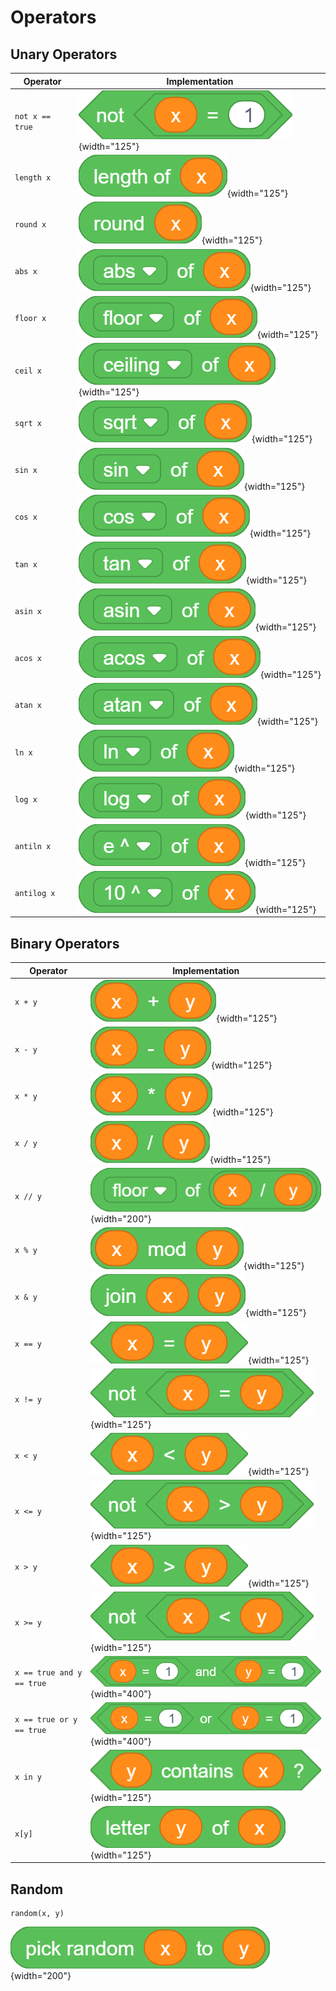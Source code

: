 # Operators

## Unary Operators

| Operator | Implementation |
|----------|----------------|
| `not x == true` | ![](../assets/not.png){width="125"} |
| `length x` | ![](../assets/length.png){width="125"} |
| `round x` | ![](../assets/round.png){width="125"} |
| `abs x` | ![](../assets/abs.png){width="125"} |
| `floor x` | ![](../assets/floor.png){width="125"} |
| `ceil x` | ![](../assets/ceil.png){width="125"} |
| `sqrt x` | ![](../assets/sqrt.png){width="125"} |
| `sin x` | ![](../assets/sin.png){width="125"} |
| `cos x` | ![](../assets/cos.png){width="125"} |
| `tan x` | ![](../assets/tan.png){width="125"} |
| `asin x` | ![](../assets/asin.png){width="125"} |
| `acos x` | ![](../assets/acos.png){width="125"} |
| `atan x` | ![](../assets/atan.png){width="125"} |
| `ln x` | ![](../assets/ln.png){width="125"} |
| `log x` | ![](../assets/log.png){width="125"} |
| `antiln x` | ![](../assets/antiln.png){width="125"} |
| `antilog x` | ![](../assets/antilog.png){width="125"} |

## Binary Operators

| Operator | Implementation |
|----------|----------------|
| `x + y` | ![](../assets/add.png){width="125"} |
| `x - y` | ![](../assets/subtract.png){width="125"} |
| `x * y` | ![](../assets/multiply.png){width="125"} |
| `x / y` | ![](../assets/divide.png){width="125"} |
| `x // y` | ![](../assets/floor_divide.png){width="200"} |
| `x % y` | ![](../assets/mod.png){width="125"} |
| `x & y` | ![](../assets/join.png){width="125"} |
| `x == y` | ![](../assets/eq.png){width="125"} |
| `x != y` | ![](../assets/neq.png){width="125"} |
| `x < y` | ![](../assets/lt.png){width="125"} |
| `x <= y` | ![](../assets/leq.png){width="125"} |
| `x > y` | ![](../assets/gt.png){width="125"} |
| `x >= y` | ![](../assets/geq.png){width="125"} |
| `x == true and y == true`| ![](../assets/and.png){width="400"} |
| `x == true or y == true`| ![](../assets/or.png){width="400"} |
| `x in y` | ![](../assets/in.png){width="125"} |
| `x[y]` | ![](../assets/letterof.png){width="125"} |

## Random

```goboscript
random(x, y)
```

![](../assets/random.png){width="200"}


